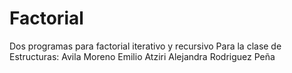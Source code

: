# Factorial
Dos programas para factorial iterativo y recursivo
Para la clase de Estructuras: 
Avila Moreno Emilio
Atziri Alejandra Rodriguez Peña
